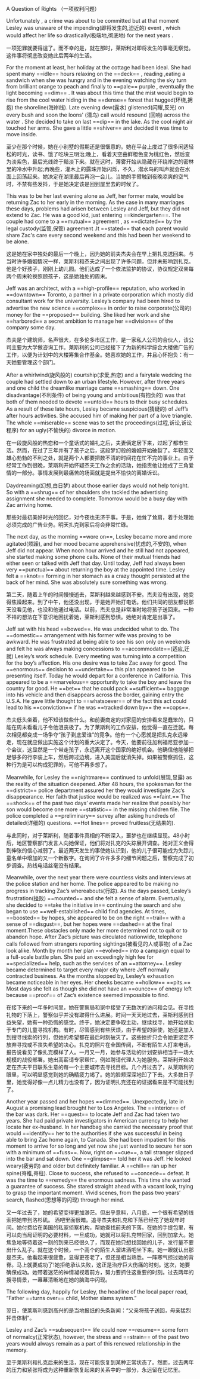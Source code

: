 A Question of Rights （一项权利问题）

Unfortunately , a crime was about to be committed but at that moment Lesley was unaware of the impending(即将发生的,迫近的) event , which would affect her life so drastically(极端地,彻底地) for the next years .

一项犯罪就要得逞了。而不幸的是，就在那时，莱斯利对即将发生的事毫无察觉。这件事将彻底改变她此后两年的生活。

For the moment at least, her holiday at the cottage had been ideal. She had spent many ==idle== hours relaxing on the ==deck== , reading ,eating a sandwich when she was hungry and in the evening watching the sky turn from brilliant orange to peach and finally to ==pale== purple , eventually the light becoming ==dim== . It was about this time that the mist would begin to rise from the cool water hiding in the ==dense== forest that hugged(环绕,拥抱) the shoreline(海岸线). Late evening dew(露水) glistened(闪耀,反光) on every bush and soon the loons' (潜鸟) call would resound (回响) across the water . She decided to take on last ==dip== in the lake. As the cool night air touched her arms. She gave a little ==shiver== and decided it was time to move inside.

至少在那个时候，她在小别墅的假期还是很惬意的。她在平台上度过了很多闲适轻松的时光，读书、饿了吃块三明治;晚上，看着天空由鲜橙色变为桃红色，然后变为淡紫色，最后光线终于黯淡下来。就在这时，薄雾开始从隐藏在环绕岸边的密林里的冷水中升起;再晚些，灌木上的露珠开始闪烁，不久，潜水鸟的叫声就会在水面上回荡起来。她决定在湖里最后再泡一会儿。当她的手臂触到夜晚凉爽的空气时，不禁有些发抖，于是她决定该是回到屋里去的时候了。

This was to be her last evening alone as Jeff, her former mate, would be returning Zac to her early in the morning. As the case in many marriages these days, problems had arisen between Lesley and Jeff, but they did not extend to Zac. He was a good kid, just entering ==kindergarten==. The couple had come to a ==mutual== agreement , as ==dictated== by the legal custody(监管,保管) agreement .It ==stated== that each parent would share Zac's care every second weekend and this had been her weekend to be alone.

这是她在家中独处的最后一个晚上，因为她的前夫杰夫会在早上把扎克送回来。与当时许多婚姻情况一样，莱斯利和杰夫之间出现了许多问题，但并未影响到扎克。他是个好孩子，刚刚上幼儿园。他们达成了一个依法监护的协议，协议规定双亲每两个周末轮换照顾孩子，这是她独处的周末。

Jeff was an architect, with a ==high-profile== reputation, who worked in ==downtown== Toronto, a partner in a private corporation which mostly did consultant work for the university. Lesley’s company had been hired to advertise the new science ==complex== in order to raise corporate(公司的) money for the ==proposed== building. She liked her work and she ==harbored== a secret ambition to manage her ==division== of the company some day.

杰夫是个建筑师，名声很大，在多伦多市区工作，是一家私人公司的合伙人，该公司主要为大学做咨询工作。莱斯利的公司已经接下了为新的科学综合大楼做广告的工作，以便为计划中的大楼筹集合作基金。她喜欢她的工作，并且心怀抱负：有一天她要管理这个部门。

After a whirlwind(旋风般的) courtship(求爱,热恋) and a fairytale wedding the couple had settled down to an urban lifestyle. However, after three years and one child the dreamlike marriage came ==smashing== down. One disadvantage(不利条件) of being young and ambitious(有抱负的) was that both of them needed to devote ==untold== hours to their busy schedules. As a result of these late hours, Lesley became suspicious(猜疑的) of Jeff’s after hours activities. She accused him of making her part of a love triangle. The whole ==miserable== scene was to set the proceedings(过程,诉讼,诉讼程序) for an ugly(不愉快的) divorce in motion.

在一段旋风般的热恋和一个童话式的婚礼之后，夫妻俩定居下来，过起了都市生活。然而，在过了三年并有了孩子之后，这段梦幻般的婚姻开始破裂了。年轻而又雄心勃勃的不利之处，就是两个人都要把数不清的时间花在忙不完的事业上。由于经常工作到很晚，莱斯利开始怀疑杰夫工作之余的活动，她指责他让她成了三角爱情的一部分。事情发展到最痛苦的场面就是提出不愉快的离婚诉讼。

Daydreaming(幻想,白日梦) about those earlier days would not help tonight. So with a ==shrug== of her shoulders she tackled the advertising assignment she needed to complete. Tomorrow would be a busy day with Zac arriving home.

那些对最初美好时光的回忆，对今夜也无济于事。于是，她耸了耸肩，着手处理她必须完成的广告业务。明天扎克到家后将会非常忙碌。

The next day, as the morning ==wore on==, Lesley became more and more agitated(烦躁), and her mood became apprehensive(忧虑的,不安的), when Jeff did not appear. When noon hour arrived and he still had not appeared, she started making some phone calls. None of their mutual friends had either seen or talked with Jeff that day. Until today, Jeff had always been very ==punctual== about returning the boy at the appointed time. Lesley felt a ==knot== forming in her stomach as a crazy thought persisted at the back of her mind. She was absolutely sure something was wrong.

第二天，随着上午的时间慢慢逝去，莱斯利越来越感到不安。杰夫没有出现，她变得焦躁起来。到了中午，他还没出现，于是她开始打电话。他们共同的朋友都说那天没看见他，也没和他通过电话。以前，杰夫总是非常准时地将孩子送回来。一种不祥的想法在下意识地困扰着她，莱斯利感到恐惧。她绝对肯定是出事了。

Jeff sat with his head ==bowed==. He was undecided what to do. The ==domestic== arrangement with his former wife was proving to be awkward. He was frustrated at being able to see his son only on weekends and felt he was always making concessions to ==accommodate==(适应,迁就) Lesley’s work schedule. Every meeting was turning into a competition for the boy’s affection. His one desire was to take Zac away for good. The ==enormous== decision to ==undertake== this plan appeared to be presenting itself. Today he would depart for a conference in California. This appeared to be a ==marvelous== opportunity to take the boy and leave the country for good. He ==bet== that he could pack ==sufficient== baggage into his vehicle and then disappears across the border, gaining entry the U.S.A. He gave little thought to ==whatsoever== of the fact this act could lead to his ==conviction== if he was ==tracked down by== the ==cops==.

杰夫低头坐着，他不知该做些什么。和前妻商定的对家庭的安排看来是蠢笨的，只能在周末看看儿子令他沮丧极了。为了莱斯利的工作安排，他觉得一直在迁就。每次相见都变成一场争夺“孩子到底爱谁”的竞争。他有一个心愿就是把扎克永远带走，现在就应做出实施这个计划的重大决定了。今天，他要前往加利福尼亚参加一个会议，这显然是一个带走孩子，永远离开这个国家的绝好机会。他确信他能够把足够多的行李装上车，然后跨过边境，进入美国后就消失掉。如果被警察抓住，这种行为是可以构成犯罪的，可他不再多想了。

Meanwhile, for Lesley the ==nightmare== continued to unfold(展现,显露) as the reality of the situation deepened. After 48 hours, the spokesman for the ==district== police department assured her they would investigate Zac’s disappearance. Her faith that justice would be realized was ==faint.== The ==shock== of the past two days’ events made her realize that possibly her son would become one more ==statistic== in the missing children file. The police completed a ==preliminary== survey after asking hundreds of detailed(详细的) questions. ==Hot lines== proved fruitless(无结果的).

与此同时，对于莱斯利，随着事件真相的不断深入，噩梦也在继续显现。48小时后，地区警察部门发言人向她保证，他们将对扎克的失踪展开调查。她对正义会得到伸张的信心减弱了。最近两天发生的事使她认识到，他的儿子很可能成为失踪儿童名单中增加的又一个新数字。在询问了许许多多的细节问题之后，警察完成了初步调查。热线电话丝毫没有结果。

Meanwhile, over the next year there were countless visits and interviews at the police station and her home. The police appeared to be making no progress in tracking Zac’s whereabouts(行踪). As the days passed, Lesley’s frustration(挫败) ==mounted== and she felt a sense of alarm. Eventually, she decided to ==take the initiative in== continuing the search and she began to use ==well-established== child find agencies. At times, ==boosted== by hopes, she appeared to be on the right ==trail== with a sense of ==disgust==, but her hopes were ==dashed== at the final moment.These obstacles only made her more determined not to quit or to abandon hope. After Zac’s picture was circulated nationwide, telephone calls followed from strangers reporting sightings(被看见的人或事物) of a Zac look alike. Month by month her plan ==evolved== into a campaign equal to a full-scale battle plan. She paid an exceedingly high fee for ==specialized== help, such as the services of an ==attorney==. Lesley became determined to target every major city where Jeff normally contracted business. As the months slopped by, Lesley’s exhaustion became noticeable in her eyes. Her cheeks became ==hollow== ==pits.== Most days she felt as though she did not have an ==ounce== of energy left because ==proof== of Zac’s existence seemed impossible to find.

在接下来的一年多时间里，她在警察局和家中接受了无数次的访问和会见。在寻找礼物的下落上，警察似乎并没有取得什么进展。时间一天天地过去，莱斯利感到日益失望，她有一种恐慌的感觉。终于，她决定要争取主动，继续找寻，她开始求助于专门的儿童寻找机构。有时，尽管感到有些厌烦，由于希望的驱使，她还是加入到搜寻线索的行列，但她的希望都在最后时刻破灭了。这些挫折只会令她更坚定不放弃寻找或不丧失希望的决心。扎克的照片在全国传阅，不断有陌生人打来电话，报告说看见了像扎克模样了人。一月又一月，她参与活动的计划安排相当于一场大规模的战役部署。她出高薪请专家帮忙，例如聘请代理人为她服务。莱斯利开始决定在杰夫平日联系生意的每一个主要城市去寻找目标。几个月过去了，从莱斯利的眼里，可以明显感觉到她的确精疲力竭了。她的脸颊深深地凹了下去。大多数日子里，她觉得好像一点儿精力也没有了，因为证明扎克还在的证据看来是不可能找到了。

Another year passed and her hopes ==dimmed==. Unexpectedly, late in August a promising lead brought her to Los Angeles.
The ==interior== of the bar was dark. Her ==quest== to locate Jeff and Zac had taken two years. She had paid private investigators in American currency to help her locate her ex-husband. In her handbag she carried the necessary proof that would ==identify== her to the authorities if she was successful in being able to bring Zac home again, to Canada. She had been impatient for this moment to arrive for so long and yet now she just wanted to secure her son with a minimum of ==fuss==. Now, right on ==cue==, a tall stranger slipped into the bar and sat down. One ==glimpse== told her it was Jeff. He looked weary(疲劳的) and older but definitely familiar. A ==chill== ran up her spine(脊椎,脊柱). Close to success, she refused to ==concede== defeat. It was the time to ==remedy== the enormous sadness. This time she wanted a guarantee of success. She stared straight ahead with a vacant look, trying to grasp the important moment. Vivid scenes, from the pass two years’ search, flashed(思想等的闪现) through her mind.

又一年过去了，她的希望变得更加渺茫。但出乎意料，八月底，一个很有希望的线索把她带到洛杉矶。
酒吧里面很暗。追寻杰夫和扎克和下落已经花了她现年时间。她付费给在美国的私家侦察机构，帮她查找前夫的下落。在她的手提包里，有可以向当局证明的必要材料，一旦成功，她就可以将扎克带回家，回到加拿大。她焦急地等待着这一刻的到来已经很久了，而现在她只想找回她的儿子，发行量不要出什么乱子。就在这个时候，一个高个的陌生人溜进酒吧坐下来。她一眼就认出那是杰夫。他看起来很疲惫，显得更苍老了，但还是相当熟悉。一阵寒气掠过她的背脊。马上就要成功了!她拒绝承认失败，这正是治疗巨大伤痛的时刻。这次，她要确保成功。她带着迷茫的神情凝视着前方，努力要抓住这重要的时刻。过去两年的搜寻情景，一幕幕清晰地在她的脑海中闪现。

The following day, happily for Lesley, the headline of the local paper read, “Father ==turns over== child, Mother slams system.”

翌日，使莱斯利感到高兴的是当地报纸的头条新闻：“父亲将孩子送回，母亲猛烈抨击体制”。

Lesley and Zac’s ==subsequent== life could now ==resume== some form of normalcy(正常状态), however, the stress and ==strain== of the past two years would always remain as a part of this renewed relationship in the memory.

至于莱斯利和扎克后来的生活，现在可能恢复到某种正常状态了。然而，过去两年的压力和紧张将成为这种重新恢复起来的关系中的一部分，永远留在记忆里。